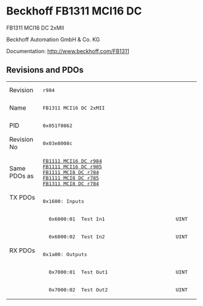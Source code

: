 # Beckhoff FB1311 MCI16 DC

FB1311 MCI16 DC 2xMII

Beckhoff Automation GmbH & Co. KG

Documentation: <a href="http://www.beckhoff.com/FB1311">http://www.beckhoff.com/FB1311</a>

## Revisions and PDOs
<table>
<tr >
<td class="first">Revision</td>
<td ><pre>r984</pre></td>
</tr>
<tr >
<td class="first">Name</td>
<td ><pre>FB1311 MCI16 DC 2xMII</pre></td>
</tr>
<tr >
<td class="first">PID</td>
<td ><pre>0x051f0862</pre></td>
</tr>
<tr >
<td class="first">Revision No</td>
<td ><pre>0x03e8008c</pre></td>
</tr>
<tr >
<td class="first">Same PDOs as</td>
<td ><pre><a href="FB1111+MCI16+DC">FB1111 MCI16 DC r984</a><br/><a href="FB1111+MCI16+DC">FB1111 MCI16 DC r985</a><br/><a href="FB1111+MCI8+DC">FB1111 MCI8 DC r784</a><br/><a href="FB1111+MCI8+DC">FB1111 MCI8 DC r785</a><br/><a href="FB1311+MCI8+DC">FB1311 MCI8 DC r784</a></pre></td>
</tr>
<tr class="txpdo pdosection">
<td class="first" rowspan=3 valign=top>TX PDOs</td>
<td><pre>0x1600: Inputs</pre></td>
<td></td>
</tr>
<tr class="txpdo">
<td class="first"><pre>  0x6000:01  Test In1                        UINT</pre></td>
</tr>
<tr class="txpdo">
<td class="first"><pre>  0x6000:02  Test In2                        UINT</pre></td>
</tr>
<tr class="rxpdo pdosection">
<td class="first" rowspan=3 valign=top>RX PDOs</td>
<td><pre>0x1a00: Outputs</pre></td>
<td></td>
</tr>
<tr class="rxpdo">
<td class="first"><pre>  0x7000:01  Test Out1                       UINT</pre></td>
</tr>
<tr class="rxpdo">
<td class="first"><pre>  0x7000:02  Test Out2                       UINT</pre></td>
</tr>
</table>
